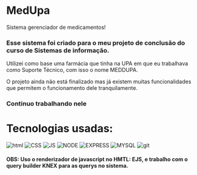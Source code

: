 # MedUpa
Sistema gerenciador de medicamentos!

### Esse sistema foi criado para o meu projeto de conclusão do curso de Sistemas de informação. ###
Utilizei como base uma farmácia que tinha na UPA em que eu trabalhava como Suporte Técnico, com isso o nome MEDDUPA.

O projeto ainda não está finalizado mas já existem muitas funcionalidades que permitem o funcionamento dele tranquilamente.

### Continuo trabalhando nele ###

# Tecnologias usadas: #

![html](https://img.shields.io/badge/HTML-239120?style=for-the-badge&logo=html5&logoColor=white)
![CSS](https://img.shields.io/badge/CSS3-1572B6?style=for-the-badge&logo=css3&logoColor=white)
![JS](https://img.shields.io/badge/JavaScript-F7DF1E?style=for-the-badge&logo=javascript&logoColor=black)
![NODE](https://img.shields.io/badge/Node.js-43853D?style=for-the-badge&logo=node.js&logoColor=white)
![EXPRESS](https://img.shields.io/badge/Express.js-404D59?style=for-the-badge)
![MYSQL](https://img.shields.io/badge/MySQL-00000F?style=for-the-badge&logo=mysql&logoColor=white)
![git](https://img.shields.io/badge/GIT-E44C30?style=for-the-badge&logo=git&logoColor=white)


#### OBS: Uso o renderizador de javascript no HMTL: EJS, e trabalho com o query builder KNEX para as querys no sistema. ####
